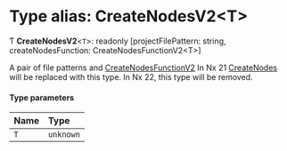 # Type alias: CreateNodesV2\<T\>

Ƭ **CreateNodesV2**\<`T`\>: readonly [projectFilePattern: string, createNodesFunction: CreateNodesFunctionV2\<T\>]

A pair of file patterns and [CreateNodesFunctionV2](../../devkit/documents/CreateNodesFunctionV2)
In Nx 21 [CreateNodes](../../devkit/documents/CreateNodes) will be replaced with this type. In Nx 22, this type will be removed.

#### Type parameters

| Name | Type      |
| :--- | :-------- |
| `T`  | `unknown` |
